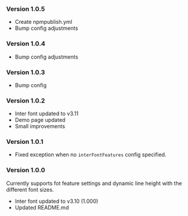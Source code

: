 ### Version 1.0.5

- Create npmpublish.yml
- Bump config adjustments

### Version 1.0.4

- Bump config adjustments

### Version 1.0.3

- Bump config

### Version 1.0.2

- Inter font updated to v3.11
- Demo page updated
- Small improvements

### Version 1.0.1

- Fixed exception when no `interFontFeatures` config specified.

### Version 1.0.0

Currently supports fot feature settings and dynamic line height with the different font sizes.

- Inter font updated to v3.10 (1.000)
- Updated README.md
